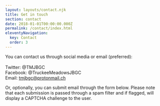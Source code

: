 ```yaml
---
layout: layouts/contact.njk
title: Get in touch
section: contact
date: 2018-01-01T00:00:00.000Z
permalink: /contact/index.html
eleventyNavigation:
  key: Contact
  order: 3
---
```

You can contact us through social media or email (preferred):\
\
Twitter: @TMJBGC\
Facebook: @TruckeeMeadowsJBGC\
Email: tmjbgc@protonmail.ch

Or, optionally, you can submit email through the form below. Please note that each submission is passed through a spam filter and if flagged, will display a CAPTCHA challenge to the user.